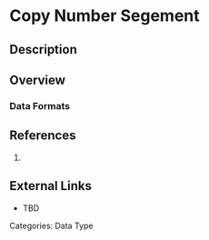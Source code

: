 # Copy Number Segement #
## Description ##
## Overview ##
### Data Formats ###
## References ##
1.

## External Links ##
* TBD

Categories: Data Type
